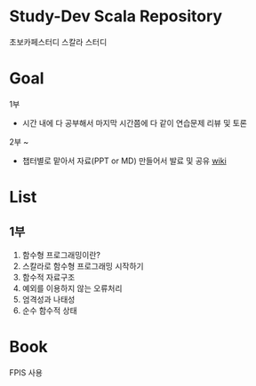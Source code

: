 # Study-Dev Scala Repository
초보카페스터디 스칼라 스터디

# Goal
1부
 - 시간 내에 다 공부해서 마지막 시간쯤에 다 같이 연습문제 리뷰 및 토론

2부 ~
 - 챕터별로 맡아서 자료(PPT or MD) 만들어서 발료 및 공유 [wiki](wiki)

# List
## 1부
1. 함수형 프로그래밍이란?
2. 스칼라로 함수형 프로그래밍 시작하기
3. 함수적 자료구조
4. 예외를 이용하지 않는 오류처리
5. 엄격성과 나태성
6. 순수 함수적 상태

# Book
FPIS 사용
